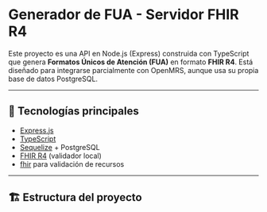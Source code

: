 # Generador de FUA - Servidor FHIR R4

Este proyecto es una API en Node.js (Express) construida con TypeScript que genera **Formatos Únicos de Atención (FUA)** en formato **FHIR R4**. Está diseñado para integrarse parcialmente con OpenMRS, aunque usa su propia base de datos PostgreSQL.

---

## 🚀 Tecnologías principales

- [Express.js](https://expressjs.com/)
- [TypeScript](https://www.typescriptlang.org/)
- [Sequelize](https://sequelize.org/) + PostgreSQL
- [FHIR R4](https://www.hl7.org/fhir/) (validador local)
- [fhir](https://www.npmjs.com/package/fhir) para validación de recursos

---

## 🏗 Estructura del proyecto

